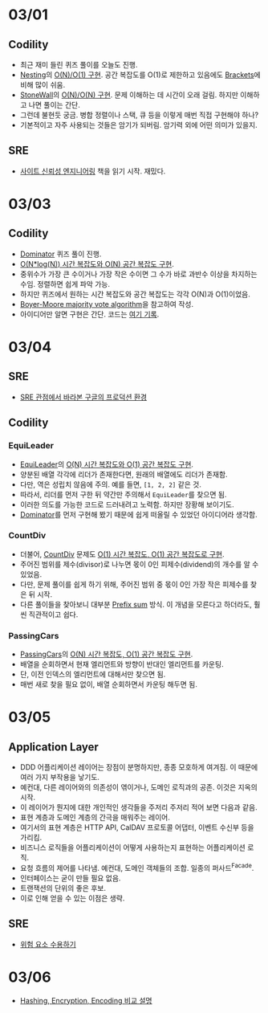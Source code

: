 # 03/01

## Codility

-  최근 재미 들린 퀴즈 풀이를 오늘도 진행.
-  [Nesting](https://app.codility.com/programmers/lessons/7-stacks_and_queues/nesting/)의 [O(N)/O(1) 구현](https://github.com/codehumane/learn-algorithm-in-java/commit/46476dac4de9ab33c4591cfe6588f5b7b57b6628). 공간 복잡도를 O(1)로 제한하고 있음에도 [Brackets](https://github.com/codehumane/learn-algorithm-in-java/commit/c2927107855fd9cbdc7dbe3023ad8bfa3fa01895)에 비해 많이 쉬움.
-  [StoneWall](https://app.codility.com/programmers/lessons/7-stacks_and_queues/stone_wall/)의 [O(N)/O(N) 구현](https://github.com/codehumane/learn-algorithm-in-java/commit/92c6eaed027de102f7d35c5af739bc479d5fe812). 문제 이해하는 데 시간이 오래 걸림. 하지만 이해하고 나면 풀이는 간단.
-  그런데 불현듯 궁금. 병합 정렬이나 스택, 큐 등을 이렇게 매번 직접 구현해야 하나?
-  기본적이고 자주 사용되는 것들은 암기가 되버림. 암기력 외에 어떤 의미가 있을지.


## SRE

-  [사이트 신뢰성 엔지니어링](https://github.com/codehumane/what-i-learned/blob/master/sre/README.md) 책을 읽기 시작. 재밌다.

# 03/03

## Codility

-  [Dominator](https://app.codility.com/programmers/lessons/8-leader/dominator/) 퀴즈 풀이 진행.
-  [O(N*log(N)) 시간 복잡도와 O(N) 공간 복잡도 구현](https://github.com/codehumane/learn-algorithm-in-java/commit/e3bf31d86a953a950deedd5e243d694f31a88593).
-  중위수가 가장 큰 수이거나 가장 작은 수이면 그 수가 바로 과반수 이상을 차지하는 수임. 정렬하면 쉽게 파악 가능.
-  하지만 퀴즈에서 원하는 시간 복잡도와 공간 복잡도는 각각 O(N)과 O(1)이었음.
-  [Boyer-Moore majority vote algorithm](https://en.wikipedia.org/wiki/Boyer%E2%80%93Moore_majority_vote_algorithm)을 참고하여 작성.
-  아이디어만 알면 구현은 간단. 코드는 [여기 기록](https://github.com/codehumane/learn-algorithm-in-java/commit/709b11485263e4987b27ca1c4e0d094e97480a43).

# 03/04

## SRE

- [SRE 관점에서 바라본 구글의 프로덕션 환경](https://github.com/codehumane/what-i-learned/blob/master/sre/README.md#sre-%EA%B4%80%EC%A0%90%EC%97%90%EC%84%9C-%EB%B0%94%EB%9D%BC%EB%B3%B8-%EA%B5%AC%EA%B8%80%EC%9D%98-%ED%94%84%EB%A1%9C%EB%8D%95%EC%85%98-%ED%99%98%EA%B2%BD)

## Codility

### EquiLeader

-  [EquiLeader](https://app.codility.com/programmers/lessons/8-leader/equi_leader/)의 [O(N) 시간 복잡도와 O(1) 공간 복잡도 구현](https://github.com/codehumane/learn-algorithm-in-java/commit/434eea014180844dcc519c0b22f3f0db17d742db).
-  양분된 배열 각각에 리더가 존재한다면, 원래의 배열에도 리더가 존재함.
-  다만, 역은 성립치 않음에 주의. 예를 들면, `[1, 2, 2]` 같은 것.
-  따라서, 리더를 먼저 구한 뒤 약간만 주의해서 `EquiLeader`를 찾으면 됨.
-  이러한 의도를 가능한 코드로 드러내려고 노력함. 하지만 장황해 보이기도.
-  [Dominator](https://github.com/codehumane/learn-algorithm-in-java/blob/master/src/main/java/quiz/Dominator.java)를 먼저 구현해 봤기 때문에 쉽게 떠올릴 수 있었던 아이디어라 생각함.

### CountDiv

-  더불어, [CountDiv](https://app.codility.com/programmers/lessons/5-prefix_sums/count_div/) 문제도 [O(1) 시간 복잡도, O(1) 공간 복잡도로 구현](https://github.com/codehumane/learn-algorithm-in-java/commit/043040b5cce7ebbc64eafaa50d19fbce6bbb65b4).
-  주어진 범위를 제수(divisor)로 나누면 몫이 0인 피제수(dividend)의 개수를 알 수 있었음.
-  다만, 문제 풀이를 쉽게 하기 위해, 주어진 범위 중 몫이 0인 가장 작은 피제수를 찾은 뒤 시작.
-  다른 풀이들을 찾아보니 대부분 [Prefix sum](https://en.wikipedia.org/wiki/Prefix_sum) 방식. 이 개념을 모른다고 하더라도, 훨씬 직관적이고 쉽다.

### PassingCars

-  [PassingCars](https://app.codility.com/programmers/lessons/5-prefix_sums/passing_cars/)의 [O(N) 시간 복잡도, O(1) 공간 복잡도 구현](https://github.com/codehumane/learn-algorithm-in-java/commit/5b0163248de01b833658d3fca9b30fac3855de24).
-  배열을 순회하면서 현재 엘리먼트와 방향이 반대인 엘리먼트를 카운팅.
-  단, 이전 인덱스의 엘리먼트에 대해서만 찾으면 됨.
-  매번 새로 찾을 필요 없이, 배열 순회하면서 카운팅 해두면 됨.

# 03/05

## Application Layer

- DDD 어플리케이션 레이어는 장점이 분명하지만, 종종 모호하게 여겨짐. 이 때문에 여러 가지 부작용을 낳기도.
- 예컨대, 다른 레이어와의 의존성이 엮이거나, 도메인 로직과의 공존. 이것은 지옥의 시작.
- 이 레이어가 뭔지에 대한 개인적인 생각들을 주저리 주저리 적어 보면 다음과 같음.
- 표현 계층과 도메인 계층의 간극을 매워주는 레이어.
- 여기서의 표현 계층은 HTTP API, CalDAV 프로토콜 어댑터, 이벤트 수신부 등을 가리킴.
- 비즈니스 로직들을 어플리케이션이 어떻게 사용하는지 표현하는 어플리케이션 로직.
- 요청 흐름의 제어를 나타냄. 예컨대, 도메인 객체들의 조합. 일종의 퍼사드<sup>Facade</sup>.
- 인터페이스는 굳이 만들 필요 없음.
- 트랜잭션의 단위의 좋은 후보.
- 이로 인해 얻을 수 있는 이점은 생략.


## SRE

- [위험 요소 수용하기](https://github.com/codehumane/what-i-learned/blob/master/sre/README.md#%EC%9C%84%ED%97%98-%EC%9A%94%EC%86%8C-%EC%88%98%EC%9A%A9%ED%95%98%EA%B8%B0)

# 03/06

- [Hashing, Encryption, Encoding 비교 설명](https://www.davidtan.org/differences-between-encryption-vs-encoding-vs-hashing/)

